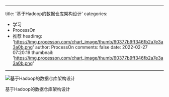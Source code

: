 
---
title: '基于Hadoop的数据仓库架构设计'
categories: 
 - 学习
 - ProcessOn
 - 推荐
headimg: 'https://img.processon.com/chart_image/thumb/60377b9ff346fb2a7e3a3a0b.png'
author: ProcessOn
comments: false
date: 2022-02-27 07:20:19
thumbnail: 'https://img.processon.com/chart_image/thumb/60377b9ff346fb2a7e3a3a0b.png'
---

<div>   
<img class="thumb" alt="基于Hadoop的数据仓库架构设计" src="https://img.processon.com/chart_image/thumb/60377b9ff346fb2a7e3a3a0b.png" referrerpolicy="no-referrer">
<p>基于Hadoop的数据仓库架构设计</p>  
</div>
            